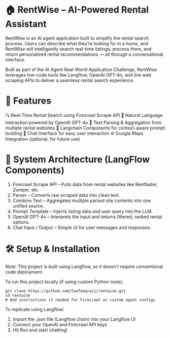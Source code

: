 # 🏠 RentWise – AI-Powered Rental Assistant
RentWise is an AI agent application built to simplify the rental search process. Users can describe what they’re looking for in a home, and RentWise will intelligently search real-time listings, process them, and return personalized rental recommendations — all through a conversational interface.

Built as part of the AI Agent Real-World Application Challenge, RentWise leverages low-code tools like Langflow, OpenAI GPT-4o, and live web scraping APIs to deliver a seamless rental search experience.

# 🚀 Features
🔍 Real-Time Rental Search using Firecrawl Scrape API
🧠 Natural Language Interaction powered by OpenAI GPT-4o
📝 Text Parsing & Aggregation from multiple rental websites
🧩 Langchain Components for context-aware prompt building
💬 Chat Interface for easy user interaction
🌐 Google Maps Integration (optional, for future use)

# 🧱 System Architecture (LangFlow Components)
1. Firecrawl Scrape API – Pulls data from rental websites like Rentfaster, Zumper, etc.
2. Parser – Converts raw scraped data into clean text.
3. Combine Text – Aggregates multiple parsed site contents into one unified source.
4. Prompt Template – Injects listing data and user query into the LLM.
5. OpenAI GPT-4o – Interprets the input and returns filtered, ranked rental options.
6. Chat Input / Output – Simple UI for user messages and responses.

# 🛠️ Setup & Installation
Note: This project is built using Langflow, so it doesn't require conventional code deployment.

To run this project locally (if using custom Python tools):
```
git clone https://github.com/taufeeqraji/rentwise.git
cd rentwise
# Add instructions if needed for Firecrawl or custom agent configs
```

To replicate using Langflow:

1. Import the .json file (Langflow chain) into your Langflow UI
2. Connect your OpenAI and Firecrawl API keys
3. Hit Run and start chatting!

